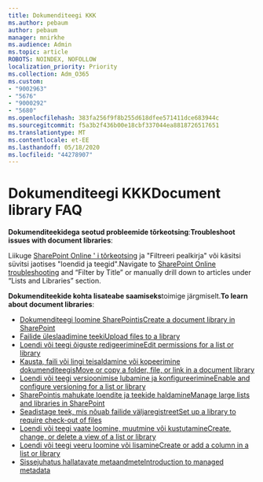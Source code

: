 ```yaml
---
title: Dokumenditeegi KKK
ms.author: pebaum
author: pebaum
manager: mnirkhe
ms.audience: Admin
ms.topic: article
ROBOTS: NOINDEX, NOFOLLOW
localization_priority: Priority
ms.collection: Adm_O365
ms.custom:
- "9002963"
- "5676"
- "9000292"
- "5680"
ms.openlocfilehash: 383fa256f9f8b255d618dfee571411dce683944c
ms.sourcegitcommit: f5a3b2f436b00e18cbf337044ea8818726517651
ms.translationtype: MT
ms.contentlocale: et-EE
ms.lasthandoff: 05/18/2020
ms.locfileid: "44278907"
---
```

# <a name="document-library-faq"></a><span data-ttu-id="570d9-102">Dokumenditeegi KKK</span><span class="sxs-lookup"><span data-stu-id="570d9-102">Document library FAQ</span></span>

<span data-ttu-id="570d9-103">**Dokumenditeekidega seotud probleemide tõrkeotsing**:</span><span class="sxs-lookup"><span data-stu-id="570d9-103">**Troubleshoot issues with document libraries**:</span></span>

<span data-ttu-id="570d9-104">Liikuge [SharePoint Online ' i tõrkeotsing](https://docs.microsoft.com/sharepoint/troubleshoot/online) ja "Filtreeri pealkirja" või käsitsi süvitsi jaotises "loendid ja teegid".</span><span class="sxs-lookup"><span data-stu-id="570d9-104">Navigate to [SharePoint Online troubleshooting](https://docs.microsoft.com/sharepoint/troubleshoot/online) and “Filter by Title” or manually drill down to articles under “Lists and Libraries” section.</span></span>

<span data-ttu-id="570d9-105">**Dokumenditeekide kohta lisateabe saamiseks**toimige järgmiselt.</span><span class="sxs-lookup"><span data-stu-id="570d9-105">**To learn about document libraries**:</span></span>

- [<span data-ttu-id="570d9-106">Dokumenditeegi loomine SharePointis</span><span class="sxs-lookup"><span data-stu-id="570d9-106">Create a document library in SharePoint</span></span>](https://support.office.com/article/Create-a-document-library-in-SharePoint-306728fe-0325-4b28-b60d-f902e1d75939)
- [<span data-ttu-id="570d9-107">Failide üleslaadimine teeki</span><span class="sxs-lookup"><span data-stu-id="570d9-107">Upload files to a library</span></span>](https://support.office.com/article/upload-files-to-a-library-da549fb1-1fcb-4167-87d0-4693e93cb7a0)
- [<span data-ttu-id="570d9-108">Loendi või teegi õiguste redigeerimine</span><span class="sxs-lookup"><span data-stu-id="570d9-108">Edit permissions for a list or library</span></span>](https://support.office.com/article/customize-permissions-for-a-sharepoint-list-or-library-02d770f3-59eb-4910-a608-5f84cc297782)
- [<span data-ttu-id="570d9-109">Kausta, faili või lingi teisaldamine või kopeerimine dokumenditeegis</span><span class="sxs-lookup"><span data-stu-id="570d9-109">Move or copy a folder, file, or link in a document library</span></span>](https://support.office.com/article/move-or-copy-files-in-sharepoint-00e2f483-4df3-46be-a861-1f5f0c1a87bc)
- [<span data-ttu-id="570d9-110">Loendi või teegi versioonimise lubamine ja konfigureerimine</span><span class="sxs-lookup"><span data-stu-id="570d9-110">Enable and configure versioning for a list or library</span></span>](https://support.office.com/article/enable-and-configure-versioning-for-a-list-or-library-1555d642-23ee-446a-990a-bcab618c7a37)
- [<span data-ttu-id="570d9-111">SharePointis mahukate loendite ja teekide haldamine</span><span class="sxs-lookup"><span data-stu-id="570d9-111">Manage large lists and libraries in SharePoint</span></span>](https://support.office.com/article/manage-large-lists-and-libraries-in-sharepoint-b8588dae-9387-48c2-9248-c24122f07c59)
- [<span data-ttu-id="570d9-112">Seadistage teek, mis nõuab failide väljaregistreet</span><span class="sxs-lookup"><span data-stu-id="570d9-112">Set up a library to require check-out of files</span></span>](https://support.microsoft.com/en-us/office/set-up-a-library-to-require-check-out-of-files-0c73792b-f727-4e19-a1f9-3173899e695b)
- [<span data-ttu-id="570d9-113">Loendi või teegi vaate loomine, muutmine või kustutamine</span><span class="sxs-lookup"><span data-stu-id="570d9-113">Create, change, or delete a view of a list or library</span></span>](https://support.office.com/article/create-change-or-delete-a-view-of-a-list-or-library-27ae65b8-bc5b-4949-b29b-4ee87144a9c9)
- [<span data-ttu-id="570d9-114">Loendi või teegi veeru loomine või lisamine</span><span class="sxs-lookup"><span data-stu-id="570d9-114">Create or add a column in a list or library</span></span>](https://support.microsoft.com/en-us/office/create-a-column-in-a-sharepoint-list-or-library-2b0361ae-1bd3-41a3-8329-269e5f81cfa2)
- [<span data-ttu-id="570d9-115">Sissejuhatus hallatavate metaandmete</span><span class="sxs-lookup"><span data-stu-id="570d9-115">Introduction to managed metadata</span></span>](https://docs.microsoft.com/sharepoint/managed-metadata)
